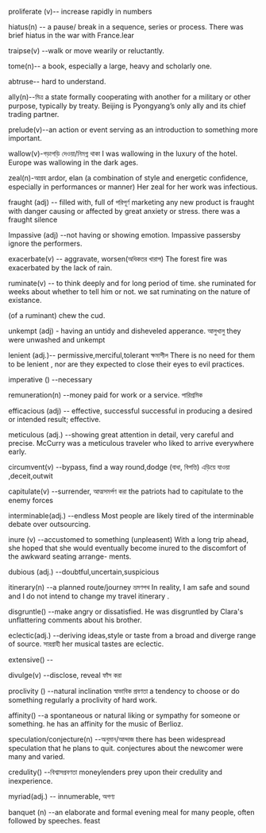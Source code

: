 proliferate (v)-- increase rapidly in numbers

hiatus(n) -- a pause/ break in a sequence, series or process.
There was brief hiatus in the war with France.lear

traipse(v) --walk or move wearily or reluctantly.

tome(n)-- a book, especially a large, heavy and scholarly one.

abtruse-- hard to understand.

ally(n)--মিত্র a state formally cooperating with another for a military or other purpose, typically by treaty. 
Beijing is Pyongyang’s only ally and its chief trading partner. 

prelude(v)--an action or event serving as an introduction to something more important.


wallow(v)-গড়াগড়ি দেওয়া/নিমগ্ন থাকা 
I was wallowing in the luxury of the hotel.
Europe was wallowing in the dark ages.

zeal(n)-আগ্রহ ardor, elan (a combination of style and energetic confidence, especially in performances or manner)
Her zeal for her work was infectious.

fraught (adj) -- filled with, full of পরিপূর্ণ marketing any new product is fraught with danger
causing or affected by great anxiety or stress. there was a fraught silence

Impassive (adj) --not having or showing emotion. Impassive passersby ignore the performers.

exacerbate(v) -- aggravate, worsen(অধিকতর খারাপ) The forest fire was exacerbated by the lack of rain.

ruminate(v) -- to think deeply and for long period of time.
she ruminated for weeks about whether to tell him or not.
we sat ruminating on the nature of existance.

(of a ruminant) chew the cud.

unkempt (adj) - having an untidy and disheveled apperance. আলুখালু
  they were unwashed and unkempt
  
lenient (adj.)-- permissive,merciful,tolerant ক্ষমাশীল
There is no need for them to be lenient , nor are they expected to close their eyes to evil practices.

imperative () --necessary 

remuneration(n) --money paid for work or a service. পারিশ্রমিক

efficacious (adj) -- effective, successful  successful in producing a desired or intended result; effective.

meticulous (adj.) --showing great attention in detail, very careful and precise.
McCurry was a meticulous traveler who liked to arrive everywhere early.
	
circumvent(v) --bypass, find a way round,dodge (বাধা, বিপত্তি) এড়িয়ে যাওয়া  ,deceit,outwit

capitulate(v) --surrender, আত্মসমর্পণ করা
the patriots had to capitulate to the enemy forces

interminable(adj.) --endless
Most people are likely tired of the interminable debate over outsourcing.

inure (v) --accustomed to something (unpleasent)
With a long trip ahead, she hoped that she would eventually become inured to the discomfort of the awkward seating arrange-
ments.

dubious (adj.) --doubtful,uncertain,suspicious

itinerary(n) --a planned route/journey ভ্রমণপথ
In reality, I am safe and sound and I do not intend to change my travel itinerary .

disgruntle() --make angry or dissatisfied.
He was disgruntled by Clara's unflattering comments about his brother.

eclectic(adj.) --deriving ideas,style or taste from a broad and diverge range of source. সারগ্রাহী
her musical tastes are eclectic.

extensive() --

divulge(v) --disclose, reveal ফাঁস করা

proclivity () --natural inclination স্বাভাবিক প্রবণতা a tendency to choose or do something regularly
a proclivity of hard work.

affinity() --a spontaneous or natural liking or sympathy for someone or something.
he has an affinity for the music of Berlioz.

speculation/conjecture(n) --অনুমান/আন্দাজ 
there has been widespread speculation that he plans to quit.
conjectures about the newcomer were many and varied.

credulity() --বিশ্বাসপ্রবণতা
moneylenders prey upon their credulity and inexperience.

myriad(adj.) -- innumerable, অগণ্য

banquet (n) --an elaborate and formal evening meal for many people, often followed by speeches. feast


